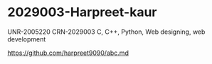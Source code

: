 # 2029003-Harpreet-kaur
UNR-2005220
CRN-2029003
C, C++, Python, Web designing, web development


https://github.com/harpreet9090/abc.md
